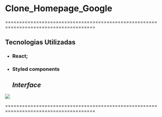 # Clone_Homepage_Google

======================================================================================

## Tecnologias Utilizadas

- ### React;

- ### Styled components

  

  ##                              ***Interface***

![](/home/elaine/Imagens/google.png)



======================================================================================

# 

